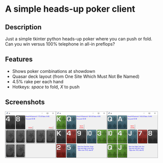 # A simple heads-up poker client

## Description

Just a simple tkinter python heads-up poker where you can push or fold.
Can you win versus 100% telephone in all-in preflops?

## Features

 - Shows poker combinations at showdown
 - Quasar deck layout (from One Site Which Must Not Be Named)
 - 4.5% rake per each hand
 - Hotkeys: *space* to fold, *X* to push


## Screenshots

<img src="docs/images/poker 01.png" width="33%"><img src="docs/images/poker 02.png" width="33%"><img src="docs/images/poker 03.png" width="33%">
